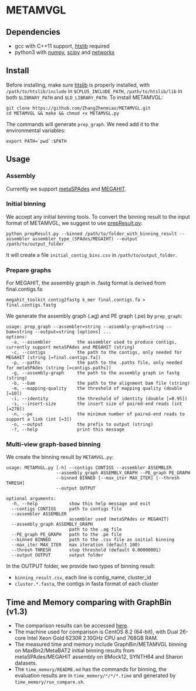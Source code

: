 # METAMVGL

## Dependencies
- gcc with C++11 support, [htslib](https://github.com/samtools/htslib) required
- python3 with [numpy](https://numpy.org/install/), [scipy](https://www.scipy.org/install.html) and [networkx](http://networkx.github.io/)

## Install
Before installing, make sure [htslib](https://github.com/samtools/htslib) is properly installed, with ```/path/to/htslib/include``` in ```$CPLUS_INCLUDE_PATH```, ```/path/to/htslib/lib``` in both ```$LIBRARY_PATH``` and ```$LD_LIBRARY_PATH```. To install METAMVGL:
```
git clone https://github.com/ZhangZhenmiao/METAMVGL.git
cd METAMVGL && make && chmod +x METAMVGL.py
```
The commands will generate ```prep_graph```. We need add it to the environmental variables:
```
export PATH=`pwd`:$PATH
```

## Usage

### Assembly

Currently we support [metaSPAdes](https://github.com/ablab/spades) and [MEGAHIT](https://github.com/voutcn/megahit).

### Initial binning

We accept any initial binning tools. To convert the binning result to the input format of METAMVGL, we suggest to use [prepResult.py](https://github.com/Vini2/GraphBin/tree/master/support):
```
python prepResult.py --binned /path/to/folder_with_binning_result --assembler assembler_type_(SPAdes/MEGAIHT) --output /path/to/output_folder
```
It will create a file ```initial_contig_bins.csv``` in ```/path/to/output_folder```.

### Prepare graphs

For MEGAHIT, the assembly graph in .fastg format is derived from final.contigs.fa:
```
megahit_toolkit contig2fastg k_mer final.contigs.fa > final.contigs.fastg
```

We generate the assembly graph (.ag) and PE graph (.pe) by ```prep_graph```:
```
usage: prep_graph --assembler=string --assembly-graph=string --bam=string --output=string [options] ...
options:
  -a, --assembler          the assembler used to produce contigs, currently support metaSPAdes and MEGAHIT (string)
  -c, --contigs            the path to the contigs, only needed for MEGAHIT (string [=final.contigs.fa])
  -p, --paths              the path to the .paths file, only needed for metaSPAdes (string [=contigs.paths])
  -g, --assembly-graph     the path to the assembly graph in fastg (string)
  -b, --bam                the path to the alignment bam file (string)
  -m, --mapping-quality    the threshold of mapping quality (double [=10])
  -i, --identity           the threshold of identity (double [=0.95])
  -s, --insert-size        the insert size of paired-end reads (int [=270])
  -n, --pe                 the minimum number of paired-end reads to support a link (int [=3])
  -o, --output             the prefix to output (string)
  -?, --help               print this message
```

### Multi-view graph-based binning
We create the binning result by ```METAMVGL.py```:
```
usage: METAMVGL.py [-h] --contigs CONTIGS --assembler ASSEMBLER
                   --assembly_graph ASSEMBLY_GRAPH --PE_graph PE_GRAPH
                   --binned BINNED [--max_iter MAX_ITER] [--thresh THRESH]
                   --output OUTPUT

optional arguments:
  -h, --help            show this help message and exit
  --contigs CONTIGS     path to contigs file
  --assembler ASSEMBLER
                        assembler used (metaSPAdes or MEGAHIT)
  --assembly_graph ASSEMBLY_GRAPH
                        path to the .ag file
  --PE_graph PE_GRAPH   path to the .pe file
  --binned BINNED       path to the .csv file as initial binning
  --max_iter MAX_ITER   max iteration (default 100)
  --thresh THRESH       stop threshold (default 0.00000001)
  --output OUTPUT       output folder
```
In the OUTPUT folder, we provide two types of binning result:
- ```binning_result.csv```, each line is contig_name, cluster_id
- ```cluster.*.fasta```, the contigs in fasta format of each cluster

## Time and Memory comparing with GraphBin (v1.3)
- The comparison results can be accessed [here](https://drive.google.com/drive/folders/11U4YwiLLrcTCwpWy7Vax9n5Pk99E_8WL?usp=sharing).
- The machine used for comparison is CentOS 8.2 (64-bit), with Dual 26-core Intel Xeon Gold 6230R 2.10GHz CPU and 768GB RAM.
- The measured time and memory include GraphBin/METAMVGL binning on MaxBin2/MetaBAT2 initial binning results from metaSPAdes/MEGAHIT assembly on BMock12, SYNTH64 and Sharon datasets.
- The `time_memory/README.md` has the commands for binning, the evaluation results are in `time_memory/*/*/*.time` and generated by `time_memory/run_compare.sh`.
